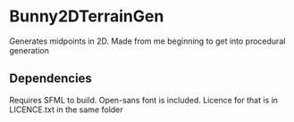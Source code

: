 Bunny2DTerrainGen
=================

Generates midpoints in 2D. Made from me beginning to get into procedural generation

Dependencies
------------

Requires SFML to build. Open-sans font is included. Licence for that is in LICENCE.txt in the same folder
